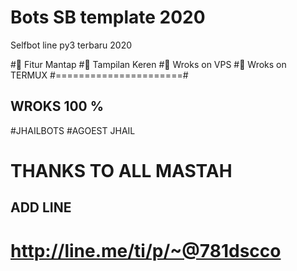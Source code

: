 # Bots SB template 2020
 Selfbot line py3 terbaru 2020
 
#🔘 Fitur Mantap 
#🔘 Tampilan Keren 
#🔘 Wroks on VPS
#🔘 Wroks on TERMUX
#======================#
## WROKS 100 %
#JHAILBOTS
#AGOEST JHAIL 
# THANKS TO ALL MASTAH
## ADD LINE
# http://line.me/ti/p/~@781dscco
